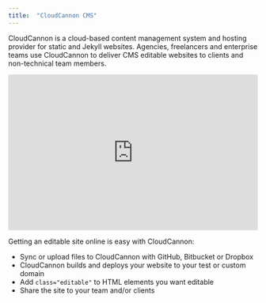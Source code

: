 ```yaml
---
title:  "CloudCannon CMS"
---
```


CloudCannon is a cloud-based content management system and hosting provider for static and Jekyll websites. Agencies, freelancers and enterprise teams use CloudCannon to deliver CMS editable websites to clients and non-technical team members.

<div class="video-embed" style="width: 100%; max-width: 600px; position: relative; padding: 0 0 62.5% 0; height: 0;"><iframe src="https://www.youtube.com/embed/zQK9oaZeGzg?vq=hd1080&amp;loop=1&amp;rel=0&amp;autoplay=1&amp;controls=0&amp;showinfo=0&amp;playlist=zQK9oaZeGzg" allowfullscreen="" height="720" frameborder="0" width="1280" style="background: #fff; position: absolute; top: 0; left: 0; width: 100%; height: 100%;"></iframe></div>

Getting an editable site online is easy with CloudCannon:

- Sync or upload files to CloudCannon with GitHub, Bitbucket or Dropbox
- CloudCannon builds and deploys your website to your test or custom domain
- Add `class="editable"` to HTML elements you want editable
- Share the site to your team and/or clients
